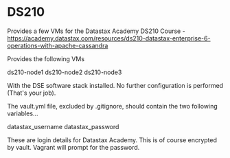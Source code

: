 # DS210
Provides a few VMs for the Datastax Academy DS210 Course - https://academy.datastax.com/resources/ds210-datastax-enterprise-6-operations-with-apache-cassandra

Provides the following VMs

ds210-node1
ds210-node2
ds210-node3

With the DSE software stack installed. No further configuration is performed (That's your job).

The vault.yml file, excluded by .gitignore, should contain the two following variables...

datastax_username
datastax_password

These are login details for Datastax Academy. This is of course encrypted by vault. Vagrant will prompt for the password.
